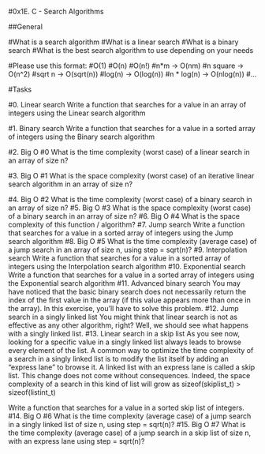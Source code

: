 #0x1E. C - Search Algorithms

##General

#What is a search algorithm
#What is a linear search
#What is a binary search
#What is the best search algorithm to use depending on your needs

#Please use this format:
#O(1)
#O(n)
#O(n!)
#n*m -> O(nm)
#n square -> O(n^2)
#sqrt n -> O(sqrt(n))
#log(n) -> O(log(n))
#n * log(n) -> O(nlog(n))
#…

#Tasks

#0. Linear search
Write a function that searches for a value in an array of integers using the Linear search algorithm

#1. Binary search
Write a function that searches for a value in a sorted array of integers using the Binary search algorithm

#2. Big O #0
What is the time complexity (worst case) of a linear search in an array of size n?

#3. Big O #1
What is the space complexity (worst case) of an iterative linear search algorithm in an array of size n?

#4. Big O #2
What is the time complexity (worst case) of a binary search in an array of size n?
#5. Big O #3
What is the space complexity (worst case) of a binary search in an array of size n?
#6. Big O #4
What is the space complexity of this function / algorithm?
#7. Jump search
Write a function that searches for a value in a sorted array of integers using the Jump search algorithm
#8. Big O #5
What is the time complexity (average case) of a jump search in an array of size n, using step = sqrt(n)?
#9. Interpolation search
Write a function that searches for a value in a sorted array of integers using the Interpolation search algorithm
#10. Exponential search
Write a function that searches for a value in a sorted array of integers using the Exponential search algorithm
#11. Advanced binary search
You may have noticed that the basic binary search does not necessarily return the index of the first value in the array (if this value appears more than once in the array). In this exercise, you’ll have to solve this problem.
#12. Jump search in a singly linked list
You might think that linear search is not as effective as any other algorithm, right? Well, we should see what happens with a singly linked list.
#13. Linear search in a skip list
As you see now, looking for a specific value in a singly linked list always leads to browse every element of the list. A common way to optimize the time complexity of a search in a singly linked list is to modify the list itself by adding an “express lane” to browse it. A linked list with an express lane is called a skip list. This change does not come without consequences. Indeed, the space complexity of a search in this kind of list will grow as sizeof(skiplist_t) > sizeof(listint_t)

Write a function that searches for a value in a sorted skip list of integers.
#14. Big O #6
What is the time complexity (average case) of a jump search in a singly linked list of size n, using step = sqrt(n)?
#15. Big O #7
What is the time complexity (average case) of a jump search in a skip list of size n, with an express lane using step = sqrt(n)?
